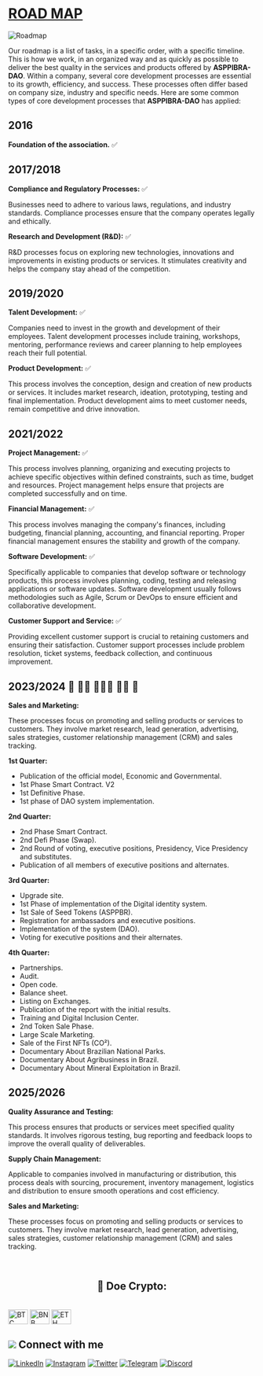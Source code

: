 # [ROAD MAP](https://www.asppibra.com.br/)

![Roadmap](https://github.com/ASPPIBRA-DAO/ASPPIBRA-DAO/assets/80177249/7c62d331-d11e-48f7-8884-ef71995c40f1)

Our roadmap is a list of tasks, in a specific order, with a specific timeline. This is how we work, in an organized way and as quickly as possible to deliver the best quality in the services and products offered by **ASPPIBRA-DAO**.
Within a company, several core development processes are essential to its growth, efficiency, and success. These processes often differ based on company size, industry and specific needs. Here are some common types of core development processes that **ASPPIBRA-DAO** has applied:

## 2016

**Foundation of the association.**  ✅

## 2017/2018

**Compliance and Regulatory Processes:**  ✅

Businesses need to adhere to various laws, regulations, and industry standards. Compliance processes ensure that the company operates legally and ethically.

**Research and Development (R&D):**  ✅

R&D processes focus on exploring new technologies, innovations and improvements in existing products or services. It stimulates creativity and helps the company stay ahead of the competition.

## 2019/2020

**Talent Development:**  ✅

Companies need to invest in the growth and development of their employees. Talent development processes include training, workshops, mentoring, performance reviews and career planning to help employees reach their full potential.

**Product Development:**  ✅

This process involves the conception, design and creation of new products or services. It includes market research, ideation, prototyping, testing and final implementation. Product development aims to meet customer needs, remain competitive and drive innovation.


## 2021/2022

**Project Management:**  ✅

This process involves planning, organizing and executing projects to achieve specific objectives within defined constraints, such as time, budget and resources. Project management helps ensure that projects are completed successfully and on time.

**Financial Management:**  ✅

This process involves managing the company's finances, including budgeting, financial planning, accounting, and financial reporting. Proper financial management ensures the stability and growth of the company.

**Software Development:**  ✅

Specifically applicable to companies that develop software or technology products, this process involves planning, coding, testing and releasing applications or software updates. Software development usually follows methodologies such as Agile, Scrum or DevOps to ensure efficient and collaborative development.

**Customer Support and Service:**  ✅

Providing excellent customer support is crucial to retaining customers and ensuring their satisfaction. Customer support processes include problem resolution, ticket systems, feedback collection, and continuous improvement.

## 2023/2024  🚧  👷🏾 👷🏻‍♂️ 👷‍♀️  🚧

**Sales and Marketing:** 

These processes focus on promoting and selling products or services to customers. They involve market research, lead generation, advertising, sales strategies, customer relationship management (CRM) and sales tracking.

**1st Quarter:**

- Publication of the official model, Economic and Governmental.
- 1st Phase Smart Contract. V2
- 1st Definitive Phase.
- 1st phase of DAO system implementation.

**2nd Quarter:**

- 2nd Phase Smart Contract.
- 2nd Defi Phase (Swap).
- 2nd Round of voting, executive positions, Presidency, Vice Presidency and substitutes.
- Publication of all members of executive positions and alternates.


**3rd Quarter:**

- Upgrade site.
- 1st Phase of implementation of the Digital identity system.
- 1st Sale of Seed Tokens (ASPPBR).
- Registration for ambassadors and executive positions.
- Implementation of the system (DAO).
- Voting for executive positions and their alternates.

**4th Quarter:**

- Partnerships.
- Audit.
- Open code.
- Balance sheet.
- Listing on Exchanges.
- Publication of the report with the initial results.
- Training and Digital Inclusion Center.
- 2nd Token Sale Phase.
- Large Scale Marketing.
- Sale of the First NFTs (CO²).
- Documentary About Brazilian National Parks.
- Documentary About Agribusiness in Brazil.
- Documentary About Mineral Exploitation in Brazil.

## 2025/2026

**Quality Assurance and Testing:** 

This process ensures that products or services meet specified quality standards. It involves rigorous testing, bug reporting and feedback loops to improve the overall quality of deliverables.

**Supply Chain Management:** 

Applicable to companies involved in manufacturing or distribution, this process deals with sourcing, procurement, inventory management, logistics and distribution to ensure smooth operations and cost efficiency.

**Sales and Marketing:** 

These processes focus on promoting and selling products or services to customers. They involve market research, lead generation, advertising, sales strategies, customer relationship management (CRM) and sales tracking.

<br />

## <h2 align="center">🎁 Doe Crypto:</h2>

<div style="display: inline_block"><br>
<img align="center" alt="BTC" height="30" width="40" src="https://user-images.githubusercontent.com/80177249/180482937-475896ac-4853-470f-80da-dae18bcf7748.svg">
<img align="center" alt="BNB" height="30" width="40" src="https://user-images.githubusercontent.com/80177249/180481724-2560053f-dcd3-4879-a63f-5801eb373e66.svg">
<img align="center" alt="ETH" height="30" width="40" src="https://user-images.githubusercontent.com/80177249/180481896-cf45cdde-72f9-4986-8181-9ee64fae126d.svg">

## <img src="https://img.icons8.com/nolan/25/computer.png"/> Connect with me

[![LinkedIn](https://img.shields.io/badge/linkedin-%230077B5.svg?&style=for-the-badge&logo=linkedin&logoColor=white)](https://linkedin.com/company/asppibra-dao/) 
[![Instagram](https://img.shields.io/badge/Instagram-%23E4405F.svg?style=for-the-badge&logo=Instagram&logoColor=white)](https://instagram.com/asppibra/) 
[![Twitter](https://img.shields.io/badge/twitter-%231DA1F2.svg?&style=for-the-badge&logo=twitter&logoColor=white)](https://twitter.com/ASPPIBRA_ORG) 
[![Telegram](https://img.shields.io/badge/Telegram-2CA5E0?style=for-the-badge&logo=telegram&logoColor=white)](https://t.me/Mundo_Digital_BR)
[![Discord](https://img.shields.io/badge/Discord-7289DA?style=for-the-badge&logo=discord&logoColor=white)](https://discord)

</div>

